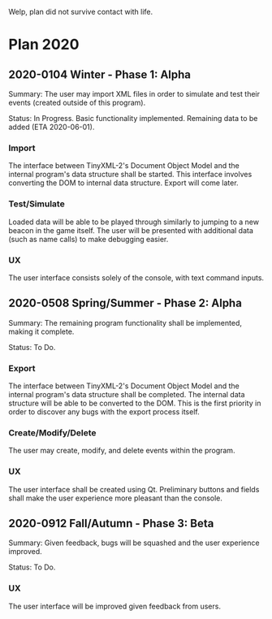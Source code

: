 Welp, plan did not survive contact with life.

# Plan 2020

## 2020-0104 Winter - Phase 1: Alpha

Summary: The user may import XML files in order to simulate and test their events (created outside of this program).

Status: In Progress. Basic functionality implemented. Remaining data to be added (ETA 2020-06-01).

### Import

The interface between TinyXML-2's Document Object Model and the internal program's data structure shall be started.
This interface involves converting the DOM to internal data structure. Export will come later.

### Test/Simulate

Loaded data will be able to be played through similarly to jumping to a new beacon in the game itself.
The user will be presented with additional data (such as name calls) to make debugging easier.

### UX

The user interface consists solely of the console, with text command inputs.

## 2020-0508 Spring/Summer - Phase 2: Alpha

Summary: The remaining program functionality shall be implemented, making it complete.

Status: To Do.

### Export

The interface between TinyXML-2's Document Object Model and the internal program's data structure shall be completed.
The internal data structure will be able to be converted to the DOM.
This is the first priority in order to discover any bugs with the export process itself.

### Create/Modify/Delete

The user may create, modify, and delete events within the program.

### UX

The user interface shall be created using Qt.
Preliminary buttons and fields shall make the user experience more pleasant than the console. 

## 2020-0912 Fall/Autumn - Phase 3: Beta

Summary: Given feedback, bugs will be squashed and the user experience improved.

Status: To Do.

### UX

The user interface will be improved given feedback from users.
